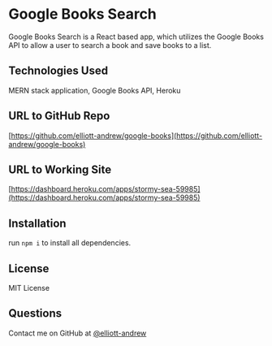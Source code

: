 # Google Books Search

Google Books Search is a React based app, which utilizes the Google Books API to allow a user to search a book and save books to a list.

## Technologies Used

MERN stack application, Google Books API, Heroku

## URL to GitHub Repo

[https://github.com/elliott-andrew/google-books](https://github.com/elliott-andrew/google-books)

## URL to Working Site

[https://dashboard.heroku.com/apps/stormy-sea-59985](https://dashboard.heroku.com/apps/stormy-sea-59985)

## Installation

run `npm i` to install all dependencies.

## License

MIT License

## Questions

Contact me on GitHub at [@elliott-andrew](https://github.com/elliott-andrew)